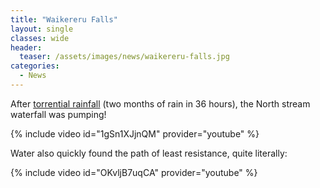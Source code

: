 ```yaml
---
title: "Waikereru Falls"
layout: single
classes: wide
header:
  teaser: /assets/images/news/waikereru-falls.jpg
categories:
  - News
---
```


After [torrential rainfall](https://www.rnz.co.nz/news/national/454980/gisborne-flooding-rain-eases-leaving-damaged-roads-some-families-evacuated) (two months of rain in 36 hours), the North stream waterfall was pumping!

{% include video id="1gSn1XJjnQM" provider="youtube" %}

Water also quickly found the path of least resistance, quite literally:

{% include video id="OKvljB7uqCA" provider="youtube" %}